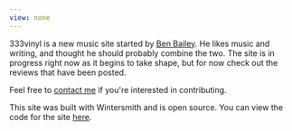 ```yaml
---
view: none
---
```


333vinyl is a new music site started by [Ben Bailey][1]. He likes music and writing, and thought he should probably combine the two. The site is in progress right now as it begins to take shape, but for now check out the reviews that have been posted.

Feel free to [contact me](mailto:bennettbailey@gmail.com) if you're interested in contributing.

This site was built with Wintersmith and is open source. You can view the code for the site [here][2].


[1]: http://benbailey.me/landing
[2]: https://github.com/benfb/music

